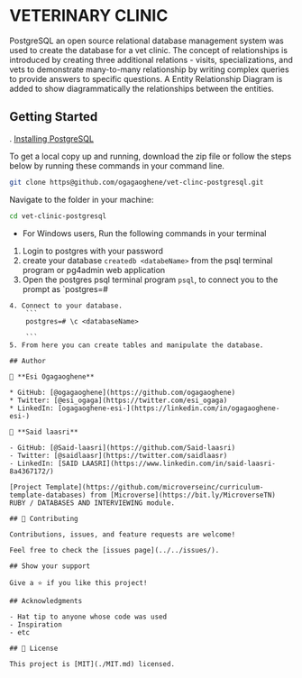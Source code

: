 # VETERINARY CLINIC

PostgreSQL an open source relational database management system was used to create the database for a vet clinic. The concept of relationships is introduced by creating three additional relations - visits, specializations, and vets to demonstrate many-to-many relationship by writing complex queries
to provide answers to specific questions.
A Entity Relationship Diagram is added to show diagrammatically the relationships between the entities.

## Getting Started

. [Installing PostgreSQL](https://www.postgresql.org/download/)

To get a local copy up and running, download the zip file or follow the steps below by running these commands in your command line.

```bash
git clone https@github.com/ogagaoghene/vet-clinc-postgresql.git
```

Navigate to the folder in your machine:

```bash
cd vet-clinic-postgresql
```

- For Windows users, Run the following commands in your terminal

1. Login to postgres with your password
2. create your database `createdb <databeName>` from the psql terminal program or pg4admin web application
3. Open the postgres psql terminal program `psql`, to connect you to the prompt as
   `postgres=#

````
4. Connect to your database.
    ```
    postgres=# \c <databaseName>

    ```
5. From here you can create tables and manipulate the database.

## Author

👤 **Esi Ogagaoghene**

* GitHub: [@ogagaoghene](https://github.com/ogagaoghene)
* Twitter: [@esi_ogaga](https://twitter.com/esi_ogaga)
* LinkedIn: [ogagaoghene-esi-](https://linkedin.com/in/ogagaoghene-esi-)

👤 **Said laasri**

- GitHub: [@Said-laasri](https://github.com/Said-laasri)
- Twitter: [@saidlaasr](https://twitter.com/saidlaasr)
- LinkedIn: [SAID LAASRI](https://www.linkedin.com/in/said-laasri-8a4367172/)

[Project Template](https://github.com/microverseinc/curriculum-template-databases) from [Microverse](https://bit.ly/MicroverseTN) RUBY / DATABASES AND INTERVIEWING module.

## 🤝 Contributing

Contributions, issues, and feature requests are welcome!

Feel free to check the [issues page](../../issues/).

## Show your support

Give a ⭐️ if you like this project!

## Acknowledgments

- Hat tip to anyone whose code was used
- Inspiration
- etc

## 📝 License

This project is [MIT](./MIT.md) licensed.
````

